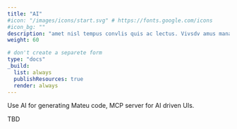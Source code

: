 ```yaml
---
title: "AI"
#icon: "/images/icons/start.svg" # https://fonts.google.com/icons
#icon_bg: ""
description: "amet nisl tempus convlis quis ac lectus. Vivsdv amus mana justo, lacinia eget"
weight: 60

# don't create a separete form
type: "docs"
_build:
  list: always
  publishResources: true
  render: always
---
```


Use AI for generating Mateu code, MCP server for AI driven UIs. 

TBD
